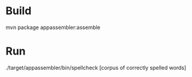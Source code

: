 Build
=====

mvn package appassembler:assemble

Run
===

./target/appassembler/bin/spellcheck [corpus of correctly spelled words]


